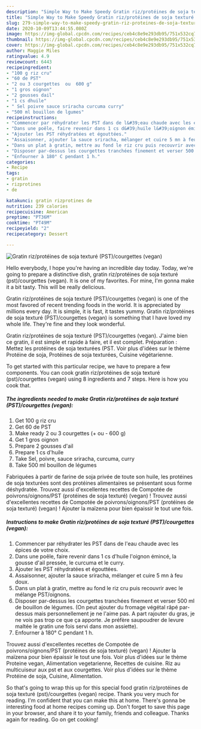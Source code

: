 ```yaml
---
description: "Simple Way to Make Speedy Gratin riz/protéines de soja texturé (PST)/courgettes (vegan)"
title: "Simple Way to Make Speedy Gratin riz/protéines de soja texturé (PST)/courgettes (vegan)"
slug: 279-simple-way-to-make-speedy-gratin-riz-proteines-de-soja-texture-pst-courgettes-vegan
date: 2020-10-09T13:44:55.080Z
image: https://img-global.cpcdn.com/recipes/ceb4c8e9e293db95/751x532cq70/gratin-rizproteines-de-soja-texture-pstcourgettes-vegan-photo-principale-de-la-recette.jpg
thumbnail: https://img-global.cpcdn.com/recipes/ceb4c8e9e293db95/751x532cq70/gratin-rizproteines-de-soja-texture-pstcourgettes-vegan-photo-principale-de-la-recette.jpg
cover: https://img-global.cpcdn.com/recipes/ceb4c8e9e293db95/751x532cq70/gratin-rizproteines-de-soja-texture-pstcourgettes-vegan-photo-principale-de-la-recette.jpg
author: Maggie Miles
ratingvalue: 4.9
reviewcount: 6443
recipeingredient:
- "100 g riz cru"
- "60 de PST"
- "2 ou 3 courgettes  ou  600 g"
- "1 gros oignon"
- "2 gousses dail"
- "1 cs dhuile"
- " Sel poivre sauce sriracha curcuma curry"
- "500 ml bouillon de lgumes"
recipeinstructions:
- "Commencer par réhydrater les PST dans de l&#39;eau chaude avec les épices de votre choix."
- "Dans une poêle, faire revenir dans 1 cs d&#39;huile l&#39;oignon émincé, la gousse d&#39;ail pressée, le curcuma et le curry."
- "Ajouter les PST réhydratées et égouttées."
- "Assaisonner, ajouter la sauce sriracha, mélanger et cuire 5 mn à feu doux."
- "Dans un plat à gratin, mettre au fond le riz cru puis recouvrir avec le mélange PST/oignons."
- "Disposer par-dessus les courgettes tranchées finement et verser 500 ml de bouillon de légumes. (On peut ajouter du fromage végétal râpé par-dessus mais personnellement je ne l&#39;aime pas. A part rajouter du gras, je ne vois pas trop ce que ça apporte. Je préfère saupoudrer de levure maltée le gratin une fois servi dans mon assiette)."
- "Enfourner à 180° C pendant 1 h."
categories:
- Recipe
tags:
- gratin
- rizprotines
- de

katakunci: gratin rizprotines de 
nutrition: 239 calories
recipecuisine: American
preptime: "PT36M"
cooktime: "PT49M"
recipeyield: "2"
recipecategory: Dessert

---
```



![Gratin riz/protéines de soja texturé (PST)/courgettes (vegan)](https://img-global.cpcdn.com/recipes/ceb4c8e9e293db95/751x532cq70/gratin-rizproteines-de-soja-texture-pstcourgettes-vegan-photo-principale-de-la-recette.jpg)

Hello everybody, I hope you're having an incredible day today. Today, we're going to prepare a distinctive dish, gratin riz/protéines de soja texturé (pst)/courgettes (vegan). It is one of my favorites. For mine, I'm gonna make it a bit tasty. This will be really delicious.

Gratin riz/protéines de soja texturé (PST)/courgettes (vegan) is one of the most favored of recent trending foods in the world. It is appreciated by millions every day. It is simple, it is fast, it tastes yummy. Gratin riz/protéines de soja texturé (PST)/courgettes (vegan) is something that I have loved my whole life. They're fine and they look wonderful.

Gratin riz/protéines de soja texturé (PST)/courgettes (vegan). J&#39;aime bien ce gratin, il est simple et rapide à faire, et il est complet. Préparation : Mettez les protéines de soja texturées (PST. Voir plus d&#39;idées sur le thème Protéine de soja, Protéines de soja texturées, Cuisine végétarienne.


To get started with this particular recipe, we have to prepare a few components. You can cook gratin riz/protéines de soja texturé (pst)/courgettes (vegan) using 8 ingredients and 7 steps. Here is how you cook that.

<!--inarticleads1-->

##### The ingredients needed to make Gratin riz/protéines de soja texturé (PST)/courgettes (vegan):

1. Get 100 g riz cru
1. Get 60 de PST
1. Make ready 2 ou 3 courgettes (+ ou - 600 g)
1. Get 1 gros oignon
1. Prepare 2 gousses d&#39;ail
1. Prepare 1 cs d&#39;huile
1. Take  Sel, poivre, sauce sriracha, curcuma, curry
1. Take 500 ml bouillon de légumes


Fabriquées à partir de farine de soja privée de toute son huile, les protéines de soja texturées sont des protéines alimentaires se présentant sous forme déshydratée. Trouvez aussi d&#39;excellentes recettes de Compotée de poivrons/oignons/PST (protéines de soja texturé) (vegan) ! Trouvez aussi d&#39;excellentes recettes de Compotée de poivrons/oignons/PST (protéines de soja texturé) (vegan) ! Ajouter la maïzena pour bien épaissir le tout une fois. 

<!--inarticleads2-->

##### Instructions to make Gratin riz/protéines de soja texturé (PST)/courgettes (vegan):

1. Commencer par réhydrater les PST dans de l&#39;eau chaude avec les épices de votre choix.
1. Dans une poêle, faire revenir dans 1 cs d&#39;huile l&#39;oignon émincé, la gousse d&#39;ail pressée, le curcuma et le curry.
1. Ajouter les PST réhydratées et égouttées.
1. Assaisonner, ajouter la sauce sriracha, mélanger et cuire 5 mn à feu doux.
1. Dans un plat à gratin, mettre au fond le riz cru puis recouvrir avec le mélange PST/oignons.
1. Disposer par-dessus les courgettes tranchées finement et verser 500 ml de bouillon de légumes. (On peut ajouter du fromage végétal râpé par-dessus mais personnellement je ne l&#39;aime pas. A part rajouter du gras, je ne vois pas trop ce que ça apporte. Je préfère saupoudrer de levure maltée le gratin une fois servi dans mon assiette).
1. Enfourner à 180° C pendant 1 h.


Trouvez aussi d&#39;excellentes recettes de Compotée de poivrons/oignons/PST (protéines de soja texturé) (vegan) ! Ajouter la maïzena pour bien épaissir le tout une fois. Voir plus d&#39;idées sur le thème Proteine vegan, Alimentation vegetarienne, Recettes de cuisine. Riz au multicuiseur aux pst et aux courgettes. Voir plus d&#39;idées sur le thème Protéine de soja, Cuisine, Alimentation. 

So that's going to wrap this up for this special food gratin riz/protéines de soja texturé (pst)/courgettes (vegan) recipe. Thank you very much for reading. I'm confident that you can make this at home. There's gonna be interesting food at home recipes coming up. Don't forget to save this page in your browser, and share it to your family, friends and colleague. Thanks again for reading. Go on get cooking!
